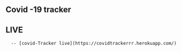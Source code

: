 ## Covid -19 tracker
## LIVE
```
  -- [covid-Tracker live](https://covidtrackerrr.herokuapp.com/)
````
